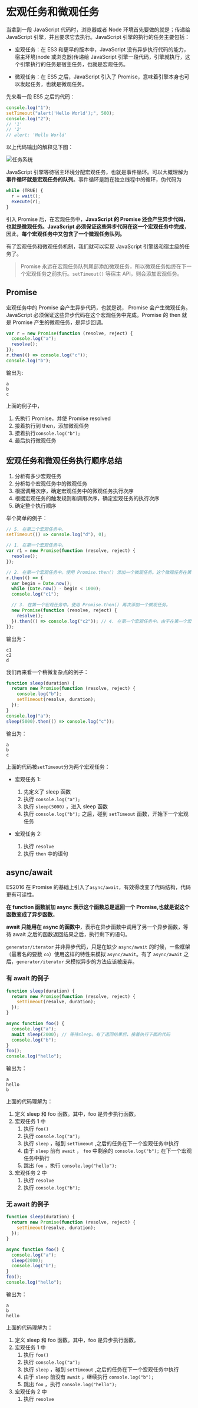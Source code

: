 # 宏观任务和微观任务

当拿到一段 JavaScript 代码时，浏览器或者 Node 环境首先要做的就是；传递给 JavaScript 引擎，并且要求它去执行。JavaScript 引擎的执行的任务主要包括：

- 宏观任务：在 ES3 和更早的版本中，JavaScript 没有异步执行代码的能力，宿主环境(node 或浏览器)传递给 JavaScript 引擎一段代码，引擎就执行，这个引擎执行的任务是宿主任务，也就是宏观任务。

- 微观任务：在 ES5 之后，JavaScript 引入了 Promise，意味着引擎本身也可以发起任务，也就是微观任务。

先来看一段 ES5 之后的代码：

```javascript
console.log("1");
setTimeout("alert('Hello World');", 500);
console.log("2");
// '1'
// '2'
// alert: 'Hello World'
```

以上代码输出的解释见下图：

![任务系统](./images/任务系统.png)

JavaScript 引擎等待宿主环境分配宏观任务，也就是事件循环。可以大概理解为**事件循环就是宏观任务的队列**。事件循环是跑在独立线程中的循环，伪代码为

```javascript
while (TRUE) {
  r = wait();
  execute(r);
}
```

引入 Promise 后，在宏观任务中，**JavaScript 的 Promise 还会产生异步代码，也就是微观任务。JavaScript 必须保证这些异步代码在这一个宏观任务中完成**，因此，**每个宏观任务中又包含了一个微观任务队列。**

有了宏观任务和微观任务机制，我们就可以实现 JavaScript 引擎级和宿主级的任务了。

> Promise 永远在宏观任务队列尾部添加微观任务，所以微观任务始终在下一个宏观任务之前执行。`setTimeout()` 等宿主 API，则会添加宏观任务。

## Promise

宏观任务中的 Promise 会产生异步代码，也就是说， Promise 会产生微观任务。JavaScript 必须保证这些异步代码在这个宏观任务中完成。Promise 的 then 就是 Promise 产生的微观任务，是异步回调。

```javascript
var r = new Promise(function (resolve, reject) {
  console.log("a");
  resolve();
});
r.then(() => console.log("c"));
console.log("b");
```

输出为:

```text
a
b
c
```

上面的例子中，

1. 先执行 Promise，并使 Promise resolved
2. 接着执行到 then，添加微观任务
3. 接着执行`console.log("b");`
4. 最后执行微观任务

## 宏观任务和微观任务执行顺序总结

1. 分析有多少宏观任务
2. 分析每个宏观任务中的微观任务
3. 根据调用次序，确定宏观任务中的微观任务执行次序
4. 根据宏观任务的触发规则和调用次序，确定宏观任务的执行次序
5. 确定整个执行顺序

举个简单的例子：

```javascript
// 5. 在第二个宏观任务中。
setTimeout(() => console.log("d"), 0);

// 1. 在第一个宏观任务中。
var r1 = new Promise(function (resolve, reject) {
  resolve();
});

// 2. 在第一个宏观任务中。使用 Promise.then() 添加一个微观任务。这个微观任务在第一次宏观任务内完成。因为在第一个宏观任务中已经没有其他任务了，所以开始执行微观任务。
r.then(() => {
  var begin = Date.now();
  while (Date.now() - begin < 1000);
  console.log("c1");

  // 3. 在第一个宏观任务中。使用 Promise.then() 再次添加一个微观任务。
  new Promise(function (resolve, reject) {
    resolve();
  }).then(() => console.log("c2")); // 4. 在第一个宏观任务中。由于在第一个宏观任务中没有其他任务了，开始执行这个微观任务。
});
```

输出为：

```text
c1
c2
d
```

我们再来看一个稍微复杂点的例子：

```javascript
function sleep(duration) {
  return new Promise(function (resolve, reject) {
    console.log("b");
    setTimeout(resolve, duration);
  });
}
console.log("a");
sleep(5000).then(() => console.log("c"));
```

输出为：

```text
a
b
c
```

上面的代码被`setTimeout`分为两个宏观任务：

- 宏观任务 1:

  1. 先定义了 sleep 函数
  2. 执行 `console.log("a");`
  3. 执行 `sleep(5000)` ，进入 sleep 函数
  4. 执行 `console.log("b");` 之后，碰到 `setTimeout` 函数，开始下一个宏观任务

- 宏观任务 2:

  1. 执行 `resolve`
  2. 执行 `then` 中的语句

## async/await

ES2016 在 Promise 的基础上引入了`async/await`，有效得改变了代码结构，代码更有可读性。

**在 function 函数前加 async 表示这个函数总是返回一个 Promise,也就是说这个函数变成了异步函数**。

**await 只能用在 async 的函数中**，表示在异步函数中调用了另一个异步函数，等待 await 之后的函数返回结果之后，执行剩下的语句。

`generator/iterator` 并非异步代码，只是在缺少 `async/await` 的时候，一些框架（最著名的要数 `co`）使用这样的特性来模拟 `async/await`。有了 `async/await` 之后，`generator/iterator` 来模拟异步的方法应该被废弃。

### 有 await 的例子

```javascript
function sleep(duration) {
  return new Promise(function (resolve, reject) {
    setTimeout(resolve, duration);
  });
}

async function foo() {
  console.log("a");
  await sleep(2000); // 等待sleep。有了返回结果后，接着执行下面的代码
  console.log("b");
}
foo();
console.log("hello");
```

输出为：

```text
a
hello
b
```

上面的代码理解为：

1. 定义 sleep 和 foo 函数。其中，foo 是异步执行函数。
2. 宏观任务 1 中
   1. 执行 `foo()`
   2. 执行 `console.log("a");`
   3. 执行 `sleep` ，碰到 `setTimeout` ,之后的任务在下一个宏观任务中执行
   4. 由于 `sleep` 前有 `await` ， `foo` 中剩余的 `console.log("b");` 在下一个宏观任务中执行
   5. 跳出 `foo` ，执行 `console.log("hello");`
3. 宏观任务 2 中
   1. 执行 `resolve`
   2. 执行 `console.log("b");`

### 无 await 的例子

```javascript
function sleep(duration) {
  return new Promise(function (resolve, reject) {
    setTimeout(resolve, duration);
  });
}

async function foo() {
  console.log("a");
  sleep(2000);
  console.log("b");
}
foo();
console.log("hello");
```

输出为：

```text
a
b
hello
```

上面的代码理解为：

1. 定义 sleep 和 foo 函数。其中，foo 是异步执行函数。
2. 宏观任务 1 中
   1. 执行 `foo()`
   2. 执行 `console.log("a");`
   3. 执行 `sleep` ，碰到 `setTimeout` ,之后的任务在下一个宏观任务中执行
   4. 由于 `sleep` 前没有 `await` ，继续执行 `console.log("b");`
   5. 跳出 `foo` ，执行 `console.log("hello");`
3. 宏观任务 2 中
   1. 执行 `resolve`
